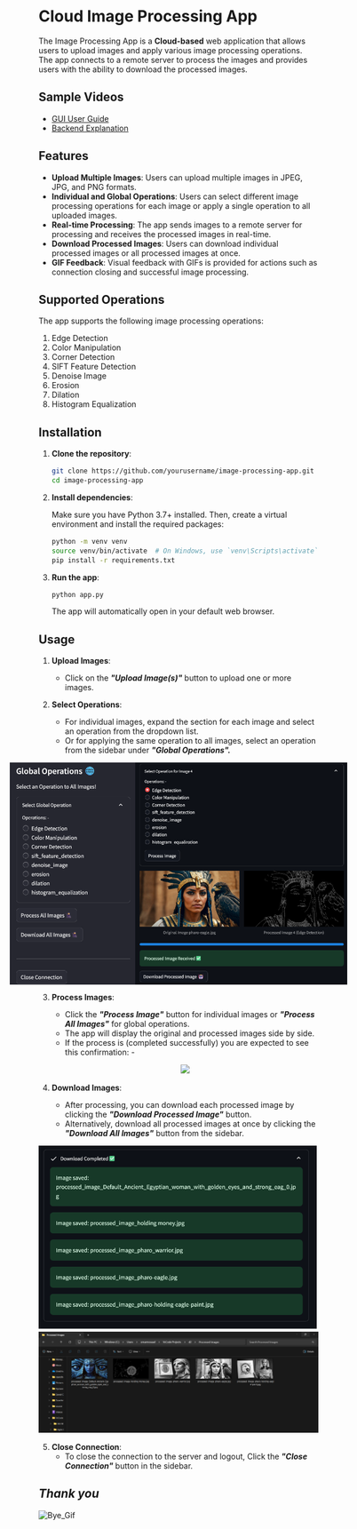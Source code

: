 # Cloud Image Processing App

The Image Processing App is a **Cloud-based** web application that allows users to upload images and apply various image processing operations. The app connects to a remote server to process the images and provides users with the ability to download the processed images.

## Sample Videos
- [GUI User Guide](https://drive.google.com/file/d/1xMva0H6TjYCj3Jngo-TJj_DvIYubBR6E/view "Streamlit APP GUI")
- [Backend Explanation](https://drive.google.com/file/d/1mlQHX3cwp0UdyVv_ogGD9HJUy2IGUoE8/view?usp=sharing "Backend Explanation")

## Features

- **Upload Multiple Images**: Users can upload multiple images in JPEG, JPG, and PNG formats.
- **Individual and Global Operations**: Users can select different image processing operations for each image or apply a single operation to all uploaded images.
- **Real-time Processing**: The app sends images to a remote server for processing and receives the processed images in real-time.
- **Download Processed Images**: Users can download individual processed images or all processed images at once.
- **GIF Feedback**: Visual feedback with GIFs is provided for actions such as connection closing and successful image processing.

## Supported Operations

The app supports the following image processing operations:

1. Edge Detection
2. Color Manipulation
3. Corner Detection
4. SIFT Feature Detection
5. Denoise Image
6. Erosion
7. Dilation
8. Histogram Equalization

## Installation

1. **Clone the repository**:

    ```bash
    git clone https://github.com/yourusername/image-processing-app.git
    cd image-processing-app
    ```

2. **Install dependencies**:

    Make sure you have Python 3.7+ installed. Then, create a virtual environment and install the required packages:

    ```bash
    python -m venv venv
    source venv/bin/activate  # On Windows, use `venv\Scripts\activate`
    pip install -r requirements.txt
    ```

3. **Run the app**:

    ```bash
    python app.py
    ```

    The app will automatically open in your default web browser.

## Usage

1. **Upload Images**:
    - Click on the ***"Upload Image(s)"*** button to upload one or more images.
    
2. **Select Operations**:
    - For individual images, expand the section for each image and select an operation from the dropdown list.     
    - Or for applying the same operation to all images, select an operation from the sidebar under ***"Global Operations".***

<div style="display: flex; justify-content: center; align-items: center;">
<img src="https://github.com/OmarMDiab/AWS-Cloud-Image-Processing-App/blob/main/Client%20App/GIFS/GO.png" alt="Global_Operations!" height="400" />
<img src="https://github.com/OmarMDiab/AWS-Cloud-Image-Processing-App/blob/main/Client%20App/GIFS/Image_Card.png" alt="Image_Card" height="400" />
</div>


3. **Process Images**:
    - Click the ***"Process Image"*** button for individual images or ***"Process All Images"*** for global operations.
    - The app will display the original and processed images side by side.
    - If the process is (completed successfully) you are expected to see this confirmation: -
   <p align="center">   
       <img src="https://github.com/OmarMDiab/AWS-Distributed-Computing-Server_Client-App/blob/main/Client%20App/GIFS/Mission%20Accomplished.gif"/>
    </p>
    
4. **Download Images**:
    - After processing, you can download each processed image by clicking the ***"Download Processed Image"*** button.
    - Alternatively, download all processed images at once by clicking the ***"Download All Images"*** button from the sidebar.
<p align="center">
<img src="https://github.com/OmarMDiab/AWS-Cloud-Image-Processing-App/blob/main/Client%20App/GIFS/Download%20Completed.png" alt="Downloads" width="600" />
<img src="https://github.com/OmarMDiab/AWS-Cloud-Image-Processing-App/blob/main/Client%20App/GIFS/Out_Folder.png" alt="Downloads" width="600" />
</p>

5. **Close Connection**:
    - To close the connection to the server and logout, Click the ***"Close Connection"*** button in the sidebar.

## *Thank you*
![Bye_Gif](https://github.com/OmarMDiab/AWS-Distributed-Computing-Server_Client-App/blob/main/Client%20App/GIFS/Close%20Connection.gif)
